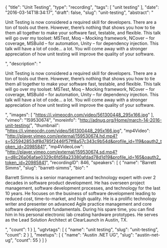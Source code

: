 {
  "title": "Unit Testing",
  "type": "recording",
  "tags": [
    "unit testing"
  ],
  "date": "2016-03-14T18:34:17",
  "draft": false,
  "slug": "unit-testing",
  "abstract": "<p>Unit Testing is now considered a required skill for developers.  There are a ton of tools out there.  However, there’s nothing that shows you how to tie them all together to make your software fast, testable, and flexible.  This talk will go over my toolset: MSTest, Moq – Mocking framework, NCover – for coverage, MSBuild – for automation, Unity – for dependency injection. This talk will have a lot of code… a lot. You will come away with a stronger appreciation of how unit testing will improve the quality of your software.</p>",
  "description": "<p>Unit Testing is now considered a required skill for developers.  There are a ton of tools out there.  However, there’s nothing that shows you how to tie them all together to make your software fast, testable, and flexible.  This talk will go over my toolset: MSTest, Moq – Mocking framework, NCover – for coverage, MSBuild – for automation, Unity – for dependency injection. This talk will have a lot of code… a lot. You will come away with a stronger appreciation of how unit testing will improve the quality of your software.</p>",
  "images": [
    "https://i.vimeocdn.com/video/561300448_295x166.jpg"
  ],
  "vimeo": "159530674",
  "moreinfo": "http://adnug.org/Home/march-14-2016-unit-testing/",
  "thumbnail": "https://i.vimeocdn.com/video/561300448_295x166.jpg",
  "mp4Video": "http://player.vimeo.com/external/159530674.hd.mp4?s=525942853df8d785f2446f57ff8a57c343c9b54d&profile_id=119&oauth2_token_id=20985841",
  "mp4VideoLow": "http://player.vimeo.com/external/159530674.sd.mp4?s=d8c26a06afae0329c6fd58a23380afdad78d1d19&profile_id=165&oauth2_token_id=20985841",
  "recordingID": 846,
  "speakers": [
    {
      "name": "Barrett Simms",
      "slug": "barrett-simms",
      "bio": "<p>Barrett Simms is a senior management and technology expert with over 2 decades in software product development. He has overseen project management, software development processes, and technology for the last 10 years. He focuses on the business of software development leading to reduced cost, time-to-market, and high quality. He is a prolific technology writer and presenter on advanced Agile practice management and core software development fundamentals. During his spare time, you can find him in his personal electronic lab creating hardware prototypes. He serves as the Lead Solution Architect at ClearLaunch in Austin, TX.</p>",
      "count": 1
    }
  ],
  "ugtvtags": [
    {
      "name": "unit testing",
      "slug": "unit-testing",
      "count": 2
    }
  ],
  "meetups": [
    {
      "name": "Austin .NET UG",
      "slug": "austin-net-ug",
      "count": 55
    }
  ]
}